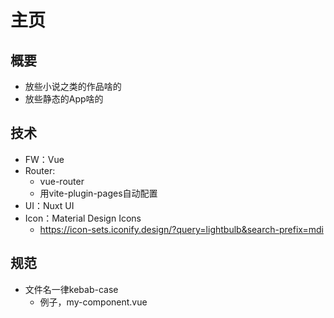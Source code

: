 # 主页

## 概要
- 放些小说之类的作品啥的
- 放些静态的App啥的


## 技术
- FW：Vue
- Router:
  - vue-router
  - 用vite-plugin-pages自动配置
- UI：Nuxt UI
- Icon：Material Design Icons
  - https://icon-sets.iconify.design/?query=lightbulb&search-prefix=mdi

## 规范
- 文件名一律kebab-case
  - 例子，my-component.vue